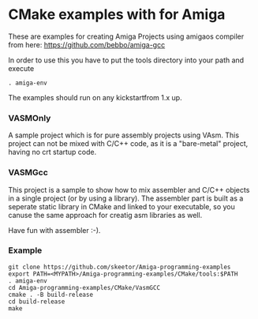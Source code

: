 # CMake examples with for Amiga 

These are examples for creating Amiga Projects using amigaos compiler from here: https://github.com/bebbo/amiga-gcc

In order to use this you have to put the tools directory into your path and execute

`. amiga-env`

The examples should run on any kickstartfrom 1.x up.

### VASMOnly

A sample project which is for pure assembly projects using VAsm. This project can not be mixed with C/C++ code, as it is a "bare-metal" project, having no crt startup code.

### VASMGcc

This project is a sample to show how to mix assembler and C/C++ objects in a single project (or by using a library).
The assembler part is built as a seperate static library in CMake and linked to your executable, so you canuse the same approach for creatig asm libraries as well.

Have fun with assembler :-).


### Example

```
git clone https://github.com/skeetor/Amiga-programming-examples
export PATH=<MYPATH>/Amiga-programming-examples/CMake/tools:$PATH
. amiga-env
cd Amiga-programming-examples/CMake/VasmGCC
cmake . -B build-release
cd build-release
make
```
